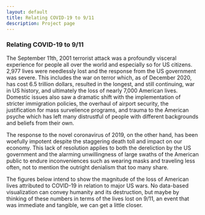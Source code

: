 ```yaml
---
layout: default
title: Relating COVID-19 to 9/11
description: Project page
---
```

<script src="https://d3js.org/d3.v5.js"></script>
<script type = "text/javascript" src = "jquery-3.1.0.js"></script>
<!--- <script type = "text/javascript" src="https://ajax.googleapis.com/ajax/libs/jquery/2.1.3/jquery.min.js"></script> --->
<link rel="stylesheet" href="stylesheet.css">

<div class="main">
    <div class="description">
        <h3>Relating COVID-19 to 9/11</h3>
        <p>
             The September 11th, 2001 terrorist attack was a profoundly visceral experience for people all over the world
             and especially so for US citizens. <span class="lives_lost">2,977</span> lives were needlessly lost and the
             response from the US government was severe.
             This includes the war on terror which, as of December 2020, has cost 6.5 trillion dollars, resulted in the longest, 
             and still continuing, war in US history, and ultimately the loss of nearly <span class="lives_lost">7,000</span> 
             American lives. Domestic issues also
             saw a dramatic shift with the implementation of stricter immigration policies, the overhaul of airport security,
             the justification for mass survelience programs, and trauma to the American psyche which has left many distrustful
             of people with different backgrounds and beliefs from their own.
         </p>
         <p>
             The response to the novel coronavirus of 2019, on the other hand, has been woefully impotent despite the staggering
             death toll and impact on our economy. This lack of resolution applies to both the dereliction by the US government 
             and the alarming unwillingness
             of large swaths of the American public to endure inconveniences such as wearing masks and traveling less often, not to
             mention the outright denialism that too many share.
         </p>
         <p>
             The figures below intend to show the magnitude of the loss of American lives attributed to 
             <span class="covid">COVID-19</span> in relation to major US
             wars. No data-based visualization can convey humanity and its destruction, but maybe by thinking of these numbers
             in terms of the lives lost on 9/11, an event that was immediate and tangible, we can get a 
             little closer.
         </p>
         <br>
     </div>
    <div id="people_911_div" class="people_911">
    </div>
    <div id="test_div"></div>
    <br><br>
    <div id="covid_div" style="position: relative; width: 95%; margin: auto; alignment: center"></div>
</div>
<script src="script.js"></script>
